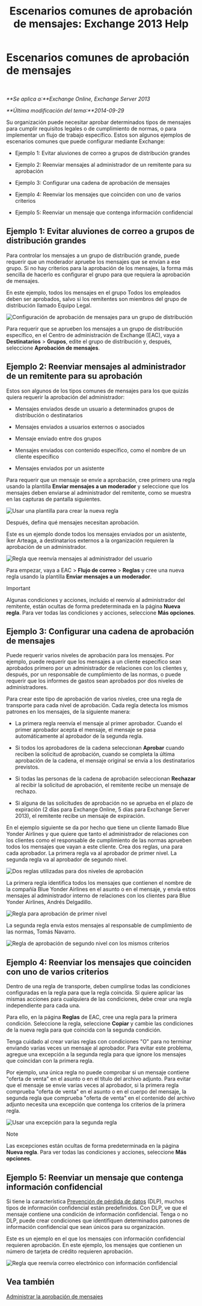 ﻿---
title: 'Escenarios comunes de aprobación de mensajes: Exchange 2013 Help'
TOCTitle: Escenarios comunes de aprobación de mensajes
ms:assetid: 5c13a07e-c21d-4502-a9f9-fb801197e1dd
ms:mtpsurl: https://technet.microsoft.com/es-es/library/Dd298007(v=EXCHG.150)
ms:contentKeyID: 49895655
ms.date: 04/23/2018
mtps_version: v=EXCHG.150
ms.translationtype: HT
---

# Escenarios comunes de aprobación de mensajes

 

_**Se aplica a:**Exchange Online, Exchange Server 2013_

_**Última modificación del tema:**2014-09-29_

Su organización puede necesitar aprobar determinados tipos de mensajes para cumplir requisitos legales o de cumplimiento de normas, o para implementar un flujo de trabajo específico. Estos son algunos ejemplos de escenarios comunes que puede configurar mediante Exchange:

  - Ejemplo 1: Evitar aluviones de correo a grupos de distribución grandes

  - Ejemplo 2: Reenviar mensajes al administrador de un remitente para su aprobación

  - Ejemplo 3: Configurar una cadena de aprobación de mensajes

  - Ejemplo 4: Reenviar los mensajes que coinciden con uno de varios criterios

  - Ejemplo 5: Reenviar un mensaje que contenga información confidencial

## Ejemplo 1: Evitar aluviones de correo a grupos de distribución grandes

Para controlar los mensajes a un grupo de distribución grande, puede requerir que un moderador apruebe los mensajes que se envían a ese grupo. Si no hay criterios para la aprobación de los mensajes, la forma más sencilla de hacerlo es configurar el grupo para que requiera la aprobación de mensajes.

En este ejemplo, todos los mensajes en el grupo Todos los empleados deben ser aprobados, salvo si los remitentes son miembros del grupo de distribución llamado Equipo Legal.

![Configuración de aprobación de mensajes para un grupo de distribución](images/Dd298007.77721509-93f9-4a90-8d77-986db2b0acf4(EXCHG.150).png "Configuración de aprobación de mensajes para un grupo de distribución")

Para requerir que se aprueben los mensajes a un grupo de distribución específico, en el Centro de administración de Exchange (EAC), vaya a **Destinatarios** \> **Grupos**, edite el grupo de distribución y, después, seleccione **Aprobación de mensajes**.

## Ejemplo 2: Reenviar mensajes al administrador de un remitente para su aprobación

Estos son algunos de los tipos comunes de mensajes para los que quizás quiera requerir la aprobación del administrador:

  - Mensajes enviados desde un usuario a determinados grupos de distribución o destinatarios

  - Mensajes enviados a usuarios externos o asociados

  - Mensaje enviado entre dos grupos

  - Mensajes enviados con contenido específico, como el nombre de un cliente específico

  - Mensajes enviados por un asistente

Para requerir que un mensaje se envíe a aprobación, cree primero una regla usando la plantilla **Enviar mensajes a un moderador** y seleccione que los mensajes deben enviarse al administrador del remitente, como se muestra en las capturas de pantalla siguientes.

![Usar una plantilla para crear la nueva regla](images/Dd298007.051a5653-1a09-4db4-908f-48b56cc8d13f(EXCHG.150).png "Usar una plantilla para crear la nueva regla")

Después, defina qué mensajes necesitan aprobación.

Este es un ejemplo donde todos los mensajes enviados por un asistente, Íker Arteaga, a destinatarios externos a la organización requieren la aprobación de un administrador.

![Regla que reenvía mensajes al administrador del usuario](images/Dd298007.7f94c22e-b5ba-45a3-9ccd-31996b6c863a(EXCHG.150).png "Regla que reenvía mensajes al administrador del usuario")

Para empezar, vaya a EAC \> **Flujo de correo** \> **Reglas** y cree una nueva regla usando la plantilla **Enviar mensajes a un moderador**.


> [!IMPORTANT]
> Algunas condiciones y acciones, incluido el reenvío al administrador del remitente, están ocultas de forma predeterminada en la página <STRONG>Nueva regla</STRONG>. Para ver todas las condiciones y acciones, seleccione <STRONG>Más opciones</STRONG>.



## Ejemplo 3: Configurar una cadena de aprobación de mensajes

Puede requerir varios niveles de aprobación para los mensajes. Por ejemplo, puede requerir que los mensajes a un cliente específico sean aprobados primero por un administrador de relaciones con los clientes y, después, por un responsable de cumplimiento de las normas, o puede requerir que los informes de gastos sean aprobados por dos niveles de administradores.

Para crear este tipo de aprobación de varios niveles, cree una regla de transporte para cada nivel de aprobación. Cada regla detecta los mismos patrones en los mensajes, de la siguiente manera:

  - La primera regla reenvía el mensaje al primer aprobador. Cuando el primer aprobador acepta el mensaje, el mensaje se pasa automáticamente al aprobador de la segunda regla.

  - Si todos los aprobadores de la cadena seleccionan **Aprobar** cuando reciben la solicitud de aprobación, cuando se completa la última aprobación de la cadena, el mensaje original se envía a los destinatarios previstos.

  - Si todas las personas de la cadena de aprobación seleccionan **Rechazar** al recibir la solicitud de aprobación, el remitente recibe un mensaje de rechazo.

  - Si alguna de las solicitudes de aprobación no se aprueba en el plazo de expiración (2 días para Exchange Online, 5 días para Exchange Server 2013), el remitente recibe un mensaje de expiración.

En el ejemplo siguiente se da por hecho que tiene un cliente llamado Blue Yonder Airlines y que quiere que tanto el administrador de relaciones con los clientes como el responsable de cumplimiento de las normas aprueben todos los mensajes que vayan a este cliente. Crea dos reglas, una para cada aprobador. La primera regla va al aprobador de primer nivel. La segunda regla va al aprobador de segundo nivel.

![Dos reglas utilizadas para dos niveles de aprobación](images/Dd298007.29686c05-eaa0-42b9-86ad-d577f656392c(EXCHG.150).png "Dos reglas utilizadas para dos niveles de aprobación")

La primera regla identifica todos los mensajes que contienen el nombre de la compañía Blue Yonder Airlines en el asunto o en el mensaje, y envía estos mensajes al administrador interno de relaciones con los clientes para Blue Yonder Airlines, Andrés Delgadillo.

![Regla para aprobación de primer nivel](images/Dd298007.e22d1c04-85c5-4227-88e6-b118d5593350(EXCHG.150).png "Regla para aprobación de primer nivel")

La segunda regla envía estos mensajes al responsable de cumplimiento de las normas, Tomás Navarro.

![Regla de aprobación de segundo nivel con los mismos criterios](images/Dd298007.5d888786-8e48-4459-ab86-8a4b9a016d58(EXCHG.150).png "Regla de aprobación de segundo nivel con los mismos criterios")

## Ejemplo 4: Reenviar los mensajes que coinciden con uno de varios criterios

Dentro de una regla de transporte, deben cumplirse todas las condiciones configuradas en la regla para que la regla coincida. Si quiere aplicar las mismas acciones para cualquiera de las condiciones, debe crear una regla independiente para cada una.

Para ello, en la página **Reglas** de EAC, cree una regla para la primera condición. Seleccione la regla, seleccione **Copiar** y cambie las condiciones de la nueva regla para que coincida con la segunda condición.

Tenga cuidado al crear varias reglas con condiciones "O" para no terminar enviando varias veces un mensaje al aprobador. Para evitar este problema, agregue una excepción a la segunda regla para que ignore los mensajes que coincidan con la primera regla.

Por ejemplo, una única regla no puede comprobar si un mensaje contiene "oferta de venta" en el asunto o en el título del archivo adjunto. Para evitar que el mensaje se envíe varias veces al aprobador, si la primera regla comprueba "oferta de venta" en el asunto o en el cuerpo del mensaje, la segunda regla que comprueba "oferta de venta" en el contenido del archivo adjunto necesita una excepción que contenga los criterios de la primera regla.

![Usar una excepción para la segunda regla](images/Dd298007.c39bbdcf-c619-4f84-8922-114ad1da824d(EXCHG.150).png "Usar una excepción para la segunda regla")


> [!NOTE]
> Las excepciones están ocultas de forma predeterminada en la página <STRONG>Nueva regla</STRONG>. Para ver todas las condiciones y acciones, seleccione <STRONG>Más opciones</STRONG>.



## Ejemplo 5: Reenviar un mensaje que contenga información confidencial

Si tiene la característica [Prevención de pérdida de datos](technical-overview-of-dlp-data-loss-prevention-in-exchange.md) (DLP), muchos tipos de información confidencial están predefinidos. Con DLP, ve que el mensaje contiene una condición de información confidencial. Tenga o no DLP, puede crear condiciones que identifiquen determinados patrones de información confidencial que sean únicos para su organización.

Este es un ejemplo en el que los mensajes con información confidencial requieren aprobación. En este ejemplo, los mensajes que contienen un número de tarjeta de crédito requieren aprobación.

![Regla que reenvía correo electrónico con información confidencial](images/Dd298007.7ec1ca74-5d20-42ea-a9ee-3a8b25beb7df(EXCHG.150).png "Regla que reenvía correo electrónico con información confidencial")

## Vea también


[Administrar la aprobación de mensajes](manage-message-approval-exchange-2013-help.md)

